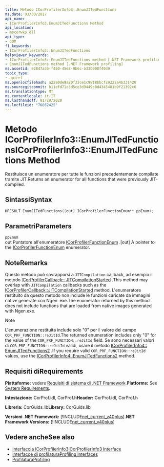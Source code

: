 ```yaml
---
title: Metodo ICorProfilerInfo3::EnumJITedFunctions
ms.date: 03/30/2017
api_name:
- ICorProfilerInfo3.EnumJITedFunctions Method
api_location:
- mscorwks.dll
api_type:
- COM
f1_keywords:
- ICorProfilerInfo3::EnumJITedFunctions
helpviewer_keywords:
- ICorProfilerInfo3::EnumJITedFunctions method [.NET Framework profiling]
- EnumJITedFunctions method [.NET Framework profiling]
ms.assetid: e2847a36-f460-45e2-9b6c-b33b008f40d9
topic_type:
- apiref
ms.openlocfilehash: a22a0de9a20f32ce1c9818bbcf29222a4b331420
ms.sourcegitcommit: b11efd71c3d5ce3d9449c8d4345481b9f21392c6
ms.translationtype: MT
ms.contentlocale: it-IT
ms.lasthandoff: 01/29/2020
ms.locfileid: "76862425"
---
```

# <a name="icorprofilerinfo3enumjitedfunctions-method"></a><span data-ttu-id="8cbd0-102">Metodo ICorProfilerInfo3::EnumJITedFunctions</span><span class="sxs-lookup"><span data-stu-id="8cbd0-102">ICorProfilerInfo3::EnumJITedFunctions Method</span></span>
<span data-ttu-id="8cbd0-103">Restituisce un enumeratore per tutte le funzioni precedentemente compilate tramite JIT.</span><span class="sxs-lookup"><span data-stu-id="8cbd0-103">Returns an enumerator for all functions that were previously JIT-compiled.</span></span>  
  
## <a name="syntax"></a><span data-ttu-id="8cbd0-104">Sintassi</span><span class="sxs-lookup"><span data-stu-id="8cbd0-104">Syntax</span></span>  
  
```cpp  
HRESULT EnumJITedFunctions([out] ICorProfilerFunctionEnum** ppEnum);  
```  
  
## <a name="parameters"></a><span data-ttu-id="8cbd0-105">Parametri</span><span class="sxs-lookup"><span data-stu-id="8cbd0-105">Parameters</span></span>  
 `ppEnum`  
 <span data-ttu-id="8cbd0-106">out Puntatore all'enumeratore [ICorProfilerFunctionEnum](icorprofilerfunctionenum-interface.md) .</span><span class="sxs-lookup"><span data-stu-id="8cbd0-106">[out] A pointer to the [ICorProfilerFunctionEnum](icorprofilerfunctionenum-interface.md) enumerator.</span></span>  
  
## <a name="remarks"></a><span data-ttu-id="8cbd0-107">Note</span><span class="sxs-lookup"><span data-stu-id="8cbd0-107">Remarks</span></span>  
 <span data-ttu-id="8cbd0-108">Questo metodo può sovrapporsi a `JITCompilation` callback, ad esempio il metodo [ICorProfilerCallback:: JITCompilationStarted](icorprofilercallback-jitcompilationstarted-method.md) .</span><span class="sxs-lookup"><span data-stu-id="8cbd0-108">This method may overlap with `JITCompilation` callbacks such as the [ICorProfilerCallback::JITCompilationStarted](icorprofilercallback-jitcompilationstarted-method.md) method.</span></span> <span data-ttu-id="8cbd0-109">L'enumeratore restituito da questo metodo non include le funzioni caricate da immagini native generate con Ngen. exe.</span><span class="sxs-lookup"><span data-stu-id="8cbd0-109">The enumerator returned by this method does not include functions that are loaded from native images generated with Ngen.exe.</span></span>  
  
> [!NOTE]
> <span data-ttu-id="8cbd0-110">L'enumerazione restituita include solo "0" per il valore del campo `COR_PRF_FUNCTION::reJitId`.</span><span class="sxs-lookup"><span data-stu-id="8cbd0-110">The returned enumeration includes only "0" for the value of the `COR_PRF_FUNCTION::reJitId` field.</span></span>  <span data-ttu-id="8cbd0-111">Se sono necessari valori di `COR_PRF_FUNCTION::reJitId` validi, usare il metodo [ICorProfilerInfo4:: EnumJITedFunctions2](icorprofilerinfo4-enumjitedfunctions2-method.md) .</span><span class="sxs-lookup"><span data-stu-id="8cbd0-111">If you require valid `COR_PRF_FUNCTION::reJitId` values, use the [ICorProfilerInfo4::EnumJITedFunctions2](icorprofilerinfo4-enumjitedfunctions2-method.md) method.</span></span>  
  
## <a name="requirements"></a><span data-ttu-id="8cbd0-112">Requisiti di</span><span class="sxs-lookup"><span data-stu-id="8cbd0-112">Requirements</span></span>  
 <span data-ttu-id="8cbd0-113">**Piattaforme:** vedere [Requisiti di sistema di .NET Framework](../../../../docs/framework/get-started/system-requirements.md).</span><span class="sxs-lookup"><span data-stu-id="8cbd0-113">**Platforms:** See [System Requirements](../../../../docs/framework/get-started/system-requirements.md).</span></span>  
  
 <span data-ttu-id="8cbd0-114">**Intestazione:** CorProf.idl, CorProf.h</span><span class="sxs-lookup"><span data-stu-id="8cbd0-114">**Header:** CorProf.idl, CorProf.h</span></span>  
  
 <span data-ttu-id="8cbd0-115">**Libreria:** CorGuids.lib</span><span class="sxs-lookup"><span data-stu-id="8cbd0-115">**Library:** CorGuids.lib</span></span>  
  
 <span data-ttu-id="8cbd0-116">**Versioni .NET Framework:** [!INCLUDE[net_current_v40plus](../../../../includes/net-current-v40plus-md.md)]</span><span class="sxs-lookup"><span data-stu-id="8cbd0-116">**.NET Framework Versions:** [!INCLUDE[net_current_v40plus](../../../../includes/net-current-v40plus-md.md)]</span></span>  
  
## <a name="see-also"></a><span data-ttu-id="8cbd0-117">Vedere anche</span><span class="sxs-lookup"><span data-stu-id="8cbd0-117">See also</span></span>

- [<span data-ttu-id="8cbd0-118">Interfaccia ICorProfilerInfo3</span><span class="sxs-lookup"><span data-stu-id="8cbd0-118">ICorProfilerInfo3 Interface</span></span>](icorprofilerinfo3-interface.md)
- [<span data-ttu-id="8cbd0-119">Interfacce di profilatura</span><span class="sxs-lookup"><span data-stu-id="8cbd0-119">Profiling Interfaces</span></span>](profiling-interfaces.md)
- [<span data-ttu-id="8cbd0-120">Profilatura</span><span class="sxs-lookup"><span data-stu-id="8cbd0-120">Profiling</span></span>](index.md)
